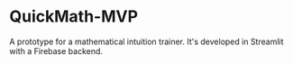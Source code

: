# QuickMath-MVP
A prototype for a mathematical intuition trainer. It's developed in Streamlit with a Firebase backend. 
